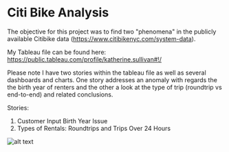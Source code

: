 # Citi Bike Analysis

The objective for this project was to find two "phenomena" in the publicly available Citibike data (https://www.citibikenyc.com/system-data).

My Tableau file can be found here: https://public.tableau.com/profile/katherine.sullivan#!/

Please note I have two stories within the tableau file as well as several dashboards and charts.  One story addresses an anomaly with regards the the birth year of renters and the other a look at the type of trip (roundtrip vs end-to-end) and related conclusions.

Stories:
1) Customer Input Birth Year Issue
2) Types of Rentals: Roundtrips and Trips Over 24 Hours

![alt text](https://github.com/koegs30/Citibike-Analysis/Images/BirthYearGraph.png?raw=true)
